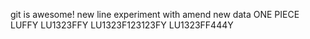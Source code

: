 git is awesome!
new line
experiment with amend
new data
ONE PIECE
LUFFY
LU1323FFY
LU1323F123123FY
LU1323FF444Y
